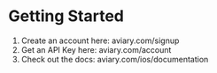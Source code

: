 # Getting Started

1. Create an account here: aviary.com/signup
2. Get an API Key here: aviary.com/account
3. Check out the docs: aviary.com/ios/documentation